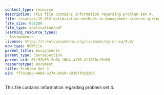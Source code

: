 ```yaml
---
content_type: resource
description: This file contains information regarding problem set 4.
file: /courses/15-053-optimization-methods-in-management-science-spring-2013/ff791ddb4489b2749429d835ffbb2205_MIT15_053S13_ps4.pdf
file_size: 685289
file_type: application/pdf
learning_resource_types:
- Assignments
license: https://creativecommons.org/licenses/by-nc-sa/4.0/
ocw_type: OCWFile
parent_title: Assignments
parent_type: CourseSection
parent_uid: 6ff52b58-2e04-f6b4-a130-411870cf5d80
resourcetype: Document
title: Problem Set 4
uid: ff791ddb-4489-b274-9429-d835ffbb2205
---
```

This file contains information regarding problem set 4.